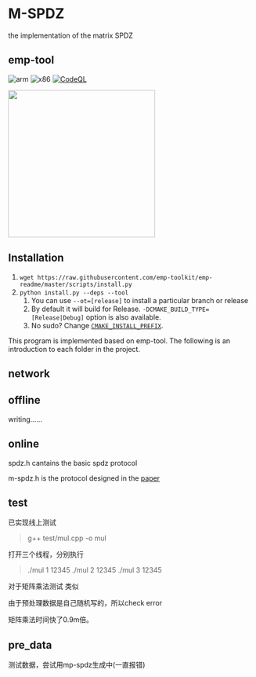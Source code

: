 # M-SPDZ
the implementation of the matrix SPDZ

## emp-tool
![arm](https://github.com/emp-toolkit/emp-tool/workflows/arm/badge.svg)
![x86](https://github.com/emp-toolkit/emp-tool/workflows/x86/badge.svg)
[![CodeQL](https://github.com/emp-toolkit/emp-tool/actions/workflows/codeql.yml/badge.svg)](https://github.com/emp-toolkit/emp-tool/actions/workflows/codeql.yml)

<img src="https://raw.githubusercontent.com/emp-toolkit/emp-readme/master/art/logo-full.jpg" width=300px/>



## Installation
1. `wget https://raw.githubusercontent.com/emp-toolkit/emp-readme/master/scripts/install.py`
2. `python install.py --deps --tool `
    1. You can use `--ot=[release]` to install a particular branch or release
    2. By default it will build for Release. `-DCMAKE_BUILD_TYPE=[Release|Debug]` option is also available.
    3. No sudo? Change [`CMAKE_INSTALL_PREFIX`](https://cmake.org/cmake/help/v2.8.8/cmake.html#variable%3aCMAKE_INSTALL_PREFIX).
   
This program is implemented based on emp-tool. The following is an introduction to each folder in the project.

## network

## offline 
writing......

## online
spdz.h cantains the basic spdz protocol

m-spdz.h is the protocol designed in the [paper](https://eprint.iacr.org/2023/1912/.)

## test 
已实现线上测试
> g++ test/mul.cpp -o mul

打开三个线程，分别执行
> ./mul 1 12345
> ./mul 2 12345
> ./mul 3 12345

对于矩阵乘法测试 类似

由于预处理数据是自己随机写的，所以check error

矩阵乘法时间快了0.9m倍。
## pre_data
测试数据，尝试用mp-spdz生成中(一直报错)